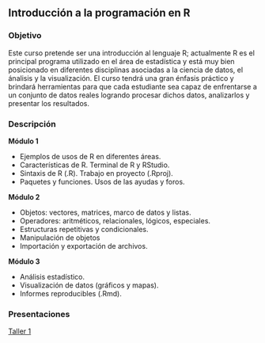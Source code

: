 ## Introducción a la programación en R

### Objetivo

Este curso pretende ser una introducción al lenguaje R; actualmente R es el principal programa utilizado en el área de estadística y está muy bien posicionado en diferentes disciplinas asociadas a la ciencia de datos, el ánalisis y la visualización. El curso tendrá una gran énfasis práctico y brindará herramientas para que cada estudiante sea capaz de enfrentarse a un conjunto de datos reales logrando procesar dichos datos, analizarlos y presentar los resultados.


### Descripción

**Módulo 1**

- Ejemplos de usos de R en diferentes áreas.
- Características de R. Terminal de R y RStudio.
- Sintaxis de R (.R). Trabajo en proyecto (.Rproj).
- Paquetes y funciones. Usos de las ayudas y foros.

**Módulo 2**

- Objetos: vectores, matrices, marco de datos y listas.
- Operadores: aritméticos, relacionales, lógicos, especiales.
- Estructuras repetitivas y condicionales.
- Manipulación de objetos
- Importación y exportación de archivos.

**Módulo 3**

- Análisis estadístico.
- Visualización de datos (gráficos y mapas).
- Informes reproducibles (.Rmd).

### Presentaciones

[Taller 1](https://github.com/calcita/r-programming/blob/master/Taller1.1.html)
